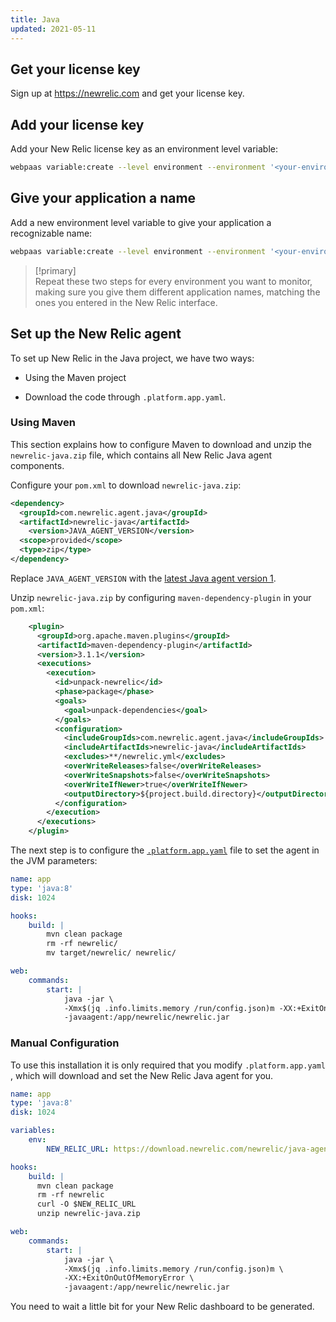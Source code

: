 ```yaml
---
title: Java
updated: 2021-05-11
---
```


## Get your license key

Sign up at https://newrelic.com and get your license key.

## Add your license key

Add your New Relic license key as an environment level variable:

```bash
webpaas variable:create --level environment --environment '<your-environment>' --visible-build false --inheritable false env:NEW_RELIC_LICENSE_KEY --value '<your-new-relic-license-key>'
```

## Give your application a name

Add a new environment level variable to give your application a recognizable name:

```bash
webpaas variable:create --level environment --environment '<your-environment>' --visible-build false --inheritable false env:NEW_RELIC_APP_NAME --value '<your-application-name>'
```

> [!primary]  
> Repeat these two steps for every environment you want to monitor, making sure you give them different application names, matching the ones you entered in the New Relic interface.
> 

## Set up the New Relic agent

To set up New Relic in the Java project, we have two ways:

- Using the Maven project

- Download the code through `.platform.app.yaml`.

### Using Maven

This section explains how to configure Maven to download and unzip the `newrelic-java.zip` file, which contains all New Relic Java agent components.

Configure your `pom.xml` to download `newrelic-java.zip`:

```xml
<dependency>
  <groupId>com.newrelic.agent.java</groupId>
  <artifactId>newrelic-java</artifactId>
    <version>JAVA_AGENT_VERSION</version>
  <scope>provided</scope>
  <type>zip</type>
</dependency>
```

Replace `JAVA_AGENT_VERSION` with the [latest Java agent version 1](https://docs.newrelic.com/docs/agents/java-agent/getting-started/java-release-notes).

Unzip `newrelic-java.zip` by configuring `maven-dependency-plugin` in your `pom.xml`:

```xml
    <plugin>
      <groupId>org.apache.maven.plugins</groupId>
      <artifactId>maven-dependency-plugin</artifactId>
      <version>3.1.1</version>
      <executions>
        <execution>
          <id>unpack-newrelic</id>
          <phase>package</phase>
          <goals>
            <goal>unpack-dependencies</goal>
          </goals>
          <configuration>
            <includeGroupIds>com.newrelic.agent.java</includeGroupIds>
            <includeArtifactIds>newrelic-java</includeArtifactIds>
            <excludes>**/newrelic.yml</excludes>
            <overWriteReleases>false</overWriteReleases>
            <overWriteSnapshots>false</overWriteSnapshots>
            <overWriteIfNewer>true</overWriteIfNewer>
            <outputDirectory>${project.build.directory}</outputDirectory>
          </configuration>
        </execution>
      </executions>
    </plugin>
```

The next step is to configure the [`.platform.app.yaml`](configuration-app1.) file to set the agent in the JVM parameters:

```yaml
name: app
type: 'java:8'
disk: 1024

hooks:
    build: |
        mvn clean package
        rm -rf newrelic/
        mv target/newrelic/ newrelic/

web:
    commands:
        start: |
            java -jar \
            -Xmx$(jq .info.limits.memory /run/config.json)m -XX:+ExitOnOutOfMemoryError \
            -javaagent:/app/newrelic/newrelic.jar
```

### Manual Configuration

To use this installation it is only required that you modify `.platform.app.yaml` , which will download and set the New Relic Java agent for you.

```yaml
name: app
type: 'java:8'
disk: 1024

variables:
    env:
        NEW_RELIC_URL: https://download.newrelic.com/newrelic/java-agent/newrelic-agent/current/newrelic-java.zip

hooks:
    build: |
      mvn clean package
      rm -rf newrelic
      curl -O $NEW_RELIC_URL
      unzip newrelic-java.zip

web:
    commands:
        start: |
            java -jar \
            -Xmx$(jq .info.limits.memory /run/config.json)m \
            -XX:+ExitOnOutOfMemoryError \
            -javaagent:/app/newrelic/newrelic.jar
```

You need to wait a little bit for your New Relic dashboard to be generated.
